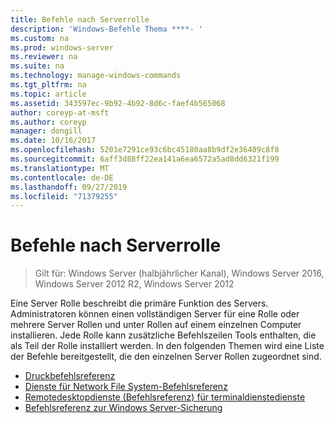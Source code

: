 ```yaml
---
title: Befehle nach Serverrolle
description: 'Windows-Befehle Thema ****- '
ms.custom: na
ms.prod: windows-server
ms.reviewer: na
ms.suite: na
ms.technology: manage-windows-commands
ms.tgt_pltfrm: na
ms.topic: article
ms.assetid: 343597ec-9b92-4b92-8d6c-faef4b565068
author: coreyp-at-msft
ms.author: coreyp
manager: dongill
ms.date: 10/16/2017
ms.openlocfilehash: 5201e7291ce93c6bc45180aa8b9df2e36409c8f8
ms.sourcegitcommit: 6aff3d88ff22ea141a6ea6572a5ad8dd6321f199
ms.translationtype: MT
ms.contentlocale: de-DE
ms.lasthandoff: 09/27/2019
ms.locfileid: "71379255"
---
```

# <a name="commands-by-server-role"></a>Befehle nach Serverrolle

>Gilt für: Windows Server (halbjährlicher Kanal), Windows Server 2016, Windows Server 2012 R2, Windows Server 2012

Eine Server Rolle beschreibt die primäre Funktion des Servers. Administratoren können einen vollständigen Server für eine Rolle oder mehrere Server Rollen und unter Rollen auf einem einzelnen Computer installieren. Jede Rolle kann zusätzliche Befehlszeilen Tools enthalten, die als Teil der Rolle installiert werden. In den folgenden Themen wird eine Liste der Befehle bereitgestellt, die den einzelnen Server Rollen zugeordnet sind.

-   [Druckbefehlsreferenz](print-command-reference.md)
-   [Dienste für Network File System-Befehlsreferenz](services-for-network-file-system-command-reference.md)
-   [Remotedesktopdienste &#40;Befehlsreferenz&#41; für terminaldienstedienste](remote-desktop-services-terminal-services-command-reference.md)
-   [Befehlsreferenz zur Windows Server-Sicherung](windows-server-backup-command-reference.md)
